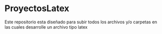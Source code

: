 # ProyectosLatex

Este repositorio esta diseñado para subir todos los archivos y/o carpetas en las cuales desarrolle un archivo tipo latex
